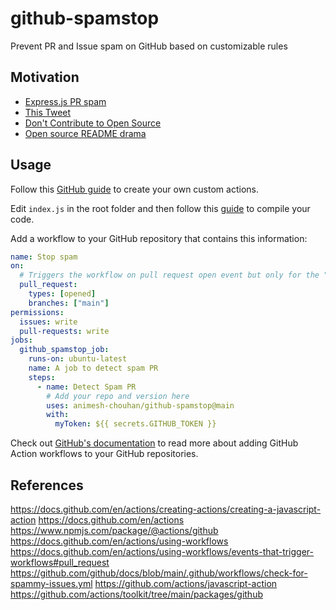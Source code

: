 # github-spamstop

Prevent PR and Issue spam on GitHub based on customizable rules

## Motivation

- [Express.js PR spam](https://github.com/expressjs/express/pulls?page=1&q=is%3Apr+is%3Aclosed+Readme.md)
- [This Tweet](https://twitter.com/t3dotgg/status/1754954663710126305)
- [Don't Contribute to Open Source](https://www.youtube.com/watch?v=5nY_cy8zcO4)
- [Open source README drama](https://www.youtube.com/watch?v=7Thqw58L8gw)

## Usage

Follow this [GitHub guide](https://docs.github.com/en/actions/creating-actions/creating-a-javascript-action) to create your own custom actions.

Edit `index.js` in the root folder and then follow this [guide](https://docs.github.com/en/actions/creating-actions/creating-a-javascript-action#commit-tag-and-push-your-action-to-github) to compile your code.

Add a workflow to your GitHub repository that contains this information:

```yml
name: Stop spam
on:
  # Triggers the workflow on pull request open event but only for the "main" branch
  pull_request:
    types: [opened]
    branches: ["main"]
permissions:
  issues: write
  pull-requests: write
jobs:
  github_spamstop_job:
    runs-on: ubuntu-latest
    name: A job to detect spam PR
    steps:
      - name: Detect Spam PR
        # Add your repo and version here
        uses: animesh-chouhan/github-spamstop@main
        with:
          myToken: ${{ secrets.GITHUB_TOKEN }}
```

Check out [GitHub's documentation](https://help.github.com/en/articles/configuring-a-workflow) to read more about adding GitHub Action workflows to your GitHub repositories.

## References

<https://docs.github.com/en/actions/creating-actions/creating-a-javascript-action>
<https://docs.github.com/en/actions>
<https://www.npmjs.com/package/@actions/github>
<https://docs.github.com/en/actions/using-workflows>
<https://docs.github.com/en/actions/using-workflows/events-that-trigger-workflows#pull_request>
<https://github.com/github/docs/blob/main/.github/workflows/check-for-spammy-issues.yml>
<https://github.com/actions/javascript-action>
<https://github.com/actions/toolkit/tree/main/packages/github>
